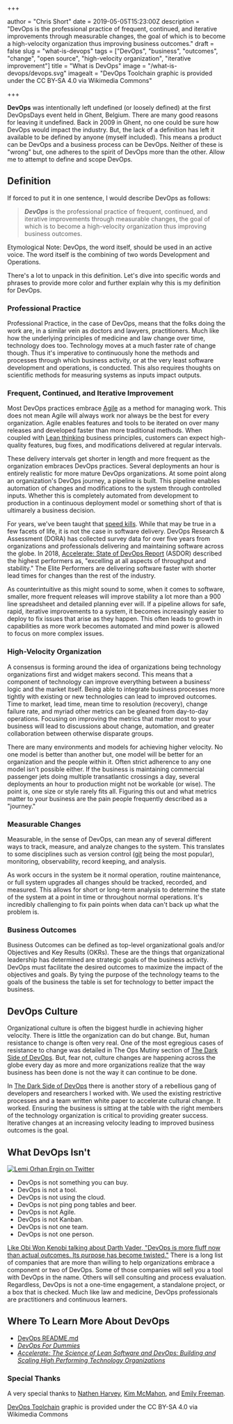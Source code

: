 +++

author = "Chris Short"
date = 2019-05-05T15:23:00Z
description = "DevOps is the professional practice of frequent, continued, and iterative improvements through measurable changes, the goal of which is to become a high-velocity organization thus improving business outcomes."
draft = false
slug = "what-is-devops"
tags = ["DevOps", "business", "outcomes", "change", "open source", "high-velocity organization", "iterative improvement"]
title = "What is DevOps"
image = "/what-is-devops/devops.svg"
imagealt = "DevOps Toolchain graphic is provided under the CC BY-SA 4.0 via Wikimedia Commons"

+++

**DevOps** was intentionally left undefined (or loosely defined) at the first DevOpsDays event held in Ghent, Belgium. There are many good reasons for leaving it undefined. Back in 2009 in Ghent, no one could be sure how DevOps would impact the industry. But, the lack of a definition has left it available to be defined by anyone (myself included). This means a product can be DevOps and a business process can be DevOps. Neither of these is "wrong" but, one adheres to the spirit of DevOps more than the other. Allow me to attempt to define and scope DevOps.

## Definition

If forced to put it in one sentence, I would describe DevOps as follows:

> ***DevOps*** is the professional practice of frequent, continued, and iterative improvements through measurable changes, the goal of which is to become a high-velocity organization thus improving business outcomes.

Etymological Note: DevOps, the word itself, should be used in an active voice. The word itself is the combining of two words Development and Operations.

There's a lot to unpack in this definition. Let's dive into specific words and phrases to provide more color and further explain why this is my definition for DevOps.

### Professional Practice

Professional Practice, in the case of DevOps, means that the folks doing the work are, in a similar vein as doctors and lawyers, practitioners. Much like how the underlying principles of medicine and law change over time, technology does too. Technology moves at a much faster rate of change though. Thus it's imperative to continuously hone the methods and processes through which business activity, or at the very least software development and operations, is conducted. This also requires thoughts on scientific methods for measuring systems as inputs impact outputs.

### Frequent, Continued, and Iterative Improvement

Most DevOps practices embrace [Agile](https://agilemanifesto.org/) as a method for managing work. This does not mean Agile will always work nor always be the best for every organization. Agile enables features and tools to be iterated on over many releases and developed faster than more traditional methods. When coupled with [Lean thinking](https://en.wikipedia.org/wiki/Lean_thinking) business principles, customers can expect high-quality features, bug fixes, and modifications delivered at regular intervals.

These delivery intervals get shorter in length and more frequent as the organization embraces DevOps practices. Several deployments an hour is entirely realistic for more mature DevOps organizations. At some point along an organization's DevOps journey, a pipeline is built. This pipeline enables automation of changes and modifications to the system through controlled inputs. Whether this is completely automated from development to production in a continuous deployment model or something short of that is ultimarely a business decision.

For years, we've been taught that [speed kills](https://youtu.be/va1o_btLDt8). While that may be true in a few facets of life, it is not the case in software delivery. DevOps Research & Assessment (DORA) has collected survey data for over five years from organizations and professionals delivering and maintaining software across the globe. In 2018, [Accelerate: State of DevOps Report](https://cloudplatformonline.com/2018-state-of-devops.html) (ASDOR) described the highest performers as, "excelling at all aspects of throughput and stability." The Elite Performers are delivering software faster with shorter lead times for changes than the rest of the industry.

As counterintuitive as this might sound to some, when it comes to software, smaller, more frequent releases will improve stability a lot more than a 900 line spreadsheet and detailed planning ever will. If a pipeline allows for safe, rapid, iterative improvements to a system, it becomes increasingly easier to deploy to fix issues that arise as they happen. This often leads to growth in capabilities as more work becomes automated and mind power is allowed to focus on more complex issues.

### High-Velocity Organization

A consensus is forming around the idea of organizations being technology organizations first and widget makers second. This means that a component of technology can improve everything between a business' logic and the market itself. Being able to integrate business processes more tightly with existing or new technologies can lead to improved outcomes. Time to market, lead time, mean time to resolution (recovery), change failure rate, and myriad other metrics can be gleaned from day-to-day operations. Focusing on improving the metrics that matter most to your business will lead to discussions about change, automation, and greater collaboration between otherwise disparate groups.

There are many environments and models for achieving higher velocity. No one model is better than another but, one model will be better for an organization and the people within it. Often strict adherence to any one model isn't possible either. If the business is maintaining commercial passenger jets doing multiple transatlantic crossings a day, several deployments an hour to production might not be workable (or wise). The point is, one size or style rarely fits all. Figuring this out and what metrics matter to your business are the pain people frequently described as a "journey."

### Measurable Changes

Measurable, in the sense of DevOps, can mean any of several different ways to track, measure, and analyze changes to the system. This translates to some disciplines such as version control ([git](https://git-scm.com/) being the most popular), monitoring, observability, record keeping, and analysis.

As work occurs in the system be it normal operation, routine maintenance, or full system upgrades all changes should be tracked, recorded, and measured. This allows for short or long-term analysis to determine the state of the system at a point in time or throughout normal operations. It's incredibly challenging to fix pain points when data can't back up what the problem is.

### Business Outcomes

Business Outcomes can be defined as top-level organizational goals and/or Objectives and Key Results (OKRs). These are the things that organizational leadership has determined are strategic goals of the business activity. DevOps must facilitate the desired outcomes to maximize the impact of the objectives and goals. By tying the purpose of the technology teams to the goals of the business the table is set for technology to better impact the business.

## DevOps Culture

Organizational culture is often the biggest hurdle in achieving higher velocity. There is little the organization can do but change. But, human resistance to change is often very real. One of the most egregious cases of resistance to change was detailed in The Ops Mutiny section of [The Dark Side of DevOps](https://chrisshort.net/the-dark-side-of-devops/). But, fear not, culture changes are happening across the globe every day as more and more organizations realize that the way business has been done is not the way it can continue to be done.

In [The Dark Side of DevOps](https://chrisshort.net/the-dark-side-of-devops/) there is another story of a rebellious gang of developers and researchers I worked with. We used the existing restrictive processes and a team written white paper to accelerate cultural change. It worked. Ensuring the business is sitting at the table with the right members of the technology organization is critical to providing greater success. Iterative changes at an increasing velocity leading to improved business outcomes is the goal.

## What DevOps Isn't

[![Lemi Orhan Ergin on Twitter](/what-is-devops/lemiorhan-859158123722010628-devops.png "Lemi Orhan Ergin on Twitter")](https://twitter.com/lemiorhan/status/859158123722010628?ref_url=https:/devopsish.com/what-is-devops/)


* DevOps is not something you can buy.
* DevOps is not a tool.
* DevOps is not using the cloud.
* DevOps is not ping pong tables and beer.
* DevOps is not Agile.
* DevOps is not Kanban.
* DevOps is not one team.
* DevOps is not one person.

[Like Obi Won Kenobi talking about Darth Vader, "DevOps is more fluff now than actual outcomes. Its purpose has become twisted."](https://chrisshort.net/2018-learnings-2019-expectations/) There is a long list of companies that are more than willing to help organizations embrace a component or two of DevOps. Some of those companies will sell you a tool with DevOps in the name. Others will sell consulting and process evaluation. Regardless, DevOps is not a one-time engagement, a standalone project, or a box that is checked. Much like law and medicine, DevOps professionals are practitioners and continuous learners.

## Where To Learn More About DevOps

* [DevOps README.md](https://chrisshort.net/devops-readme.md/)
* [*DevOps For Dummies*](https://amzn.to/2TFOQFe)
* [*Accelerate: The Science of Lean Software and DevOps: Building and Scaling High Performing Technology Organizations*](https://amzn.to/2Xnc5S2)

### Special Thanks

A very special thanks to [Nathen Harvey](https://twitter.com/nathenharvey), [Kim McMahon](https://kimmcmahon.me), and [Emily Freeman](https://emilyfreeman.io/).

[DevOps Toolchain](https://commons.wikimedia.org/wiki/File:Devops-toolchain.svg) graphic is provided under the CC BY-SA 4.0 via Wikimedia Commons